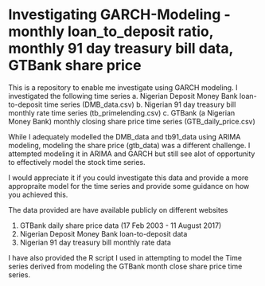 # Investigating GARCH-Modeling - monthly loan_to_deposit ratio, monthly 91 day treasury bill data, GTBank share price 
This is a repository to enable me investigate using GARCH modeling.  I investigated the following time series
a. Nigerian Deposit Money Bank loan-to-deposit time series (DMB_data.csv)
b. Nigerian 91 day treasury bill monthly  rate time series (tb_primelending.csv)
c. GTBank (a Nigerian Money Bank) monthly closing share price time series (GTB_daily_price.csv)

While I adequately modelled  the DMB_data and tb91_data using ARIMA modeling, modeling the share price (gtb_data) was a different challenge.  I attempted modeling it in ARIMA and GARCH but still see alot of opportunity to effectively model the stock time series. 

I would appreciate it if you could investigate this data and provide a more appropraite model for the time series and provide some guidance on how you achieved this.

The data provided are have available publicly on different websites 
1. GTBank daily share price data (17 Feb 2003 - 11 August 2017)
2. Nigerian Deposit Money Bank loan-to-deposit data
3. Nigerian 91 day treasury bill monthly  rate data

I have also provided the R script I used in attempting to model the Time series derived from modeling the GTBank month close share price time series.

